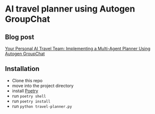 # AI travel planner using Autogen GroupChat

## Blog post

  [Your Personal AI Travel Team: Implementing a Multi-Agent Planner Using Autogen GroupChat](https://www.zinyando.com/your-personal-ai-travel-team-implementing-a-multi-agent-planner-using-autogen-groupchat/)

## Installation

- Clone this repo
- move into the project directory
- install [Poetry](https://python-poetry.org/docs/#installation)
- run `poetry shell`
- run `poetry install`
- run `python travel-planner.py`